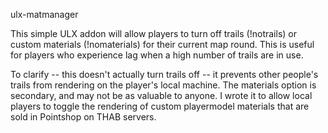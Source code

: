 ulx-matmanager

This simple ULX addon will allow players to turn off trails (!notrails) or custom materials (!nomaterials) for their current map round.  This is useful for players who experience lag when a high number of trails are in use.

To clarify -- this doesn't actually turn trails off -- it prevents other people's trails from rendering on the player's local machine.  The materials option is secondary, and may not be as valuable to anyone.  I wrote it to allow local players to toggle the rendering of custom playermodel materials that are sold in Pointshop on THAB servers.

